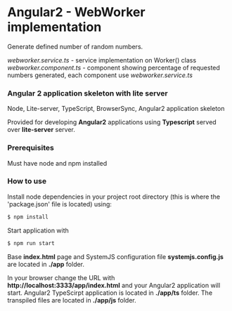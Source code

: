 # Angular2 - WebWorker implementation

Generate defined number of random numbers.

*webworker.service.ts* - service implementation on Worker() class
*webworker.component.ts* - component showing percentage of requested numbers generated, each component use *webworker.service.ts*


### Angular 2 application skeleton with lite server

Node, Lite-server, TypeScript, BrowserSync, Angular2 application skeleton

Provided for developing **Angular2** applications using **Typescript** served over **lite-server** server.

### Prerequisites
Must have node and npm installed

### How to use
Install node dependencies in your project root directory (this is where the 'package.json' file is located) using:
```sh
$ npm install
``` 
Start application with 
```sh
$ npm run start
```

Base **index.html** page and SystemJS configuration file **systemjs.config.js** are located in **./app** folder.

In your browser change the URL with **http://localhost:3333/app/index.html** and your Angular2 application will start.
Angular2 TypeScirpt application is located in **./app/ts** folder. The transpiled files are located in **./app/js** folder.
